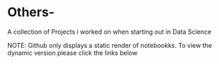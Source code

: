 # Others-

A collection of Projects i worked on when starting out in Data Science

NOTE:
Github only displays a static render of notebookks. To view the dynamic version please click the links below

